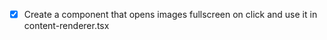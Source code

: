 - [x] Create a <CustomImage> component that opens images fullscreen on click and use it in content-renderer.tsx
